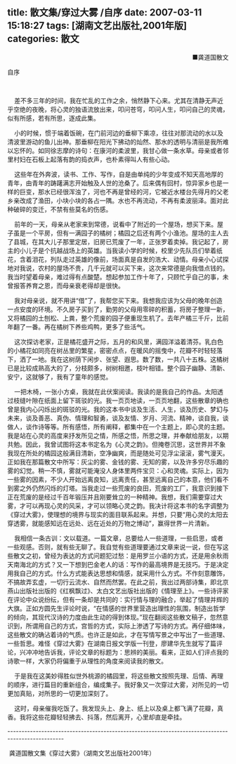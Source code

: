title: 散文集/穿过大雾 /自序
date: 2007-03-11 15:18:27
tags: [湖南文艺出版社,2001年版]
categories: 散文
---
 <p align="right"> ■龚道国散文</p> 
 <p align="left">自序</p> 
 <p align="right">&nbsp;</p> 
 <p>&nbsp;&nbsp;&nbsp; 差不多三年的时间，我在忙乱的工作之余，悄然静下心来。尤其在清静无声近乎空绝的夜晚，将心灵的独语流放出来，叩问苍穹，叩问人生，叩问自己的灵魂，似有所感，若有所思，逐成此集。</p> 
<!-- more --><p>&nbsp;&nbsp;&nbsp; 小的时候，惯于端着饭碗，在门前河边的垂柳下乘凉，往往对那流动的水以及清波里游动的鱼儿出神。那垂柳在阳光下拂动的灿然、那水的透明与清丽是我所难以忘怀的。如同徐志摩的诗句：在康河的柔波里，我甘心做一条水草。母亲或者邻里村妇在石板上起落有韵的捣衣声，也朴素得叫人有些心动。</p> 
 <p>&nbsp;&nbsp;&nbsp; 这些年在外奔波，读书、工作、写作，自是由单纯的少年变成不知天高地厚的青年，由青年的踌躇满志开始触及人世的沧桑了。后来偶有回村，惊异家乡也是一样的巨变，那水已经很浑浊了，河也不再是曾经的河，它被近水楼台先得月的父老乡亲改成了渔田，小块小块的各占一隅。水也不再流动，不再有柔波丽泽。面对此种破碎的变迁，不禁有些莫名的伤感。</p> 
 <p>&nbsp;&nbsp;&nbsp; 前年的一天，母亲从老家来到常德，说看中了附近的一个屋场，想买下来。屋子虽是一个平房，但有一满园子的橘树；橘园之后还有两个小渔池。屋场的主人去了县城，在其大儿子那里定居，旧房已荒废了一年，正张罗着卖掉。我记起了，房主的小儿子是个抗越战场上的英雄。当我读小学的时候，校里少先队员们举着纸花，含着泪花，列队走过英雄的像前，场面真是自发的浩大、动情。母亲小心试探地对我说，农村的屋场不贵，几千元就可以买下来，这次来常德是向我借点钱的。我当时望着母亲，难过得有点酸楚。想起参加工作十年了，只顾忙乎自己的事，未曾报答养育之恩，而母亲衰老得却是很快。</p> 
 <p>&nbsp;&nbsp;&nbsp; 我对母亲说，就不用讲“借”了，我帮您买下来。我想我应该为父母的晚年创造一点安度的环境。不久房子买到了，勤劳的父母用零碎的积蓄，将房子整理一新，又将橘园的土刨松、上粪，整个荒废的园子便重现生机了。去年产橘三千斤，比前年翻了一番。再在橘树下养些鸡鸭，更多了些活气。</p> 
 <p>&nbsp;&nbsp;&nbsp; 这次探访老家，正是橘花盛开之际，五月的和风里，满园洋溢着清芬。乳白色的小橘花如同亮在树丛里的繁星，密密点点，在暖风的摇曳中，花瓣不时轻轻落下，洒了一地。我在这树荫下闲步、张望、遐思。数了数，一共八十五株。这橘树已是比较成熟高大的了，分枝颇多，树树相邀，枝叶相错。整个园子幽静、清新、安宁，这就够了，我有了童年的感觉。</p> 
 <p>&nbsp;&nbsp;&nbsp; 一把木椅，一张小方桌，我就在此伏案阅读。我读的是我自己的作品。太阳透过枝缝叶隙在纸面上留下斑驳的光。我一页页地读，一页页地翻，这些散章的确也曾是我内心闪烁出的斑驳的光。我的这本书中谈及生活、人生，谈及历史、梦幻与未来，谈及善恶、真伪、情理和智勇，谈及友情、岁月、河流、精神，谈自我，谈做人，谈作诗等等。所有感悟，所有阐释，都集中在一个主题上，即心灵的主题。我是站在心灵的高度来抒发所见之情，所感之悟，所思之理，并奉献给朋友，以期共勉。因此，我曾试图将这本书定名为《心灵之韵》。但掩卷沉思，这世界并不象我现在所处的橘园这般满目清新，空净幽爽，而是随处可见浮尘滚滚，雾气漫天。正如我在那篇散文中所写：灰尘的雾、金钱的雾、无知的雾，以及许多穷尽乐趣的雾的幻觉。稍一不慎，雾就可能淹没人身体里两件宝贝：心和灵魂。实际上，因为一些雾的因素，不少人开始远离良知，远离责任，甚至远离自己的本意，他们看不到雾之外仍然闪烁的灯塔。当我走过一些荒废的良田，荒废的工厂，我意识到接下正在荒废的是经过千百年锻压并且刚要耸立的一种精神。我想，我们需要穿过大雾，才可以再现心灵的风采，才可以领略心灵之韵。我决计将这本书的名字调整为《穿过大雾》，使理想的境界与现实的面目联系起来。并想，只要“用心灵的太阳去穿透雾，就能感知远在远处、远在近处的万物之博动”，赢得世界一片清新。</p> 
 <p>&nbsp;&nbsp;&nbsp; 我相信一条古训：文以载道。一篇文章，总要给人一些道理，一些启思，或者一些观感。否则，就有些无聊了。我自觉有些道理要通过文章来说一说，但在写这些散文之初，曾经为表达的方式问题犯过愁：是用罗兰小语的方式，还是用余秋雨天南海北的方式？又一下想到巴金老人的话：写作的最高境界是无技巧。于是决定用我自己的方式。什么方式能表达思想和情感，就采用什么方式。不作刻意雕饰，不搞故弄玄虚，一切行云流水、自然而然罢。在此之前，我出过两部诗集，即北京燕山出版社出版的《红枫飘过》、太白文艺出版社出版的《情理至上》。一些诗评家在评论中众说纷纭，但有一条却是共同的：实行情与理的融合，举起了情理并辉的大旗。正如方圆先生评论时说，“在情感的世界里营造出理性的氛围，制造出哲学的倾向，其现代汉诗的力度由此生动的得到体现。”现在翻阅这些散文稿子，忽然意识到，所谓用自己的方式，宫哲的方式，实际上渗透了写诗的方式。再仔细体味，这些散文的确沾着诗的气质。也许正是如此，才在写情写景之中写出了一些道理、一些哲思。难怪《穿过大雾》在湖南日报文学版一刊登，廖建华先生就写了篇评论，兴冲冲地告诉我，评论文章的标题为：思辨的美丽。看来，正如人们评点我的诗歌一样，大家仍将偏重于从理性的角度来阅读我的散文。</p> 
 <p>&nbsp;&nbsp;&nbsp; 于是我在这美妙得胜似世外桃源的橘园里，将这些散文按照先理、后情、再理的顺序，进行篇目的重新组合，编成集子。我好象又一次穿过大雾，对所见的一切更加真贴，对所思的一切更加深刻了。</p> 
 <p>&nbsp;&nbsp;&nbsp; 这时，母亲催我吃饭了。我发现头上、身上、纸上以及桌上都飞满了花瓣，真香。我将这些花瓣轻轻拂去、抖落，然后离开，心里却直是牵挂。</p> 
 <p> --------------------------------------------------------------------------------------------------</p> 
 <p>&nbsp;龚道国散文集《穿过大雾》（湖南文艺出版社2001年）</p> 
